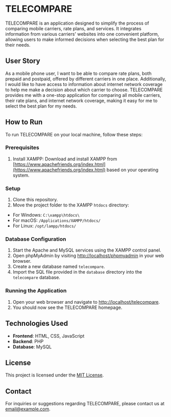 # TELECOMPARE

TELECOMPARE is an application designed to simplify the process of comparing mobile carriers, rate plans, and services. It integrates information from various carriers' websites into one convenient platform, allowing users to make informed decisions when selecting the best plan for their needs.

## User Story

As a mobile phone user, I want to be able to compare rate plans, both prepaid and postpaid, offered by different carriers in one place. Additionally, I would like to have access to information about internet network coverage to help me make a decision about which carrier to choose. TELECOMPARE provides me with a one-stop application for comparing all mobile carriers, their rate plans, and internet network coverage, making it easy for me to select the best plan for my needs.

## How to Run

To run TELECOMPARE on your local machine, follow these steps:


### Prerequisites

1. Install XAMPP: Download and install XAMPP from [https://www.apachefriends.org/index.html](https://www.apachefriends.org/index.html) based on your operating system.

### Setup

1. Clone this repository.
2. Move the project folder to the XAMPP `htdocs` directory:
- For Windows: `C:\xampp\htdocs\`
- For macOS: `/Applications/XAMPP/htdocs/`
- For Linux: `/opt/lampp/htdocs/`

### Database Configuration

1. Start the Apache and MySQL services using the XAMPP control panel.
2. Open phpMyAdmin by visiting [http://localhost/phpmyadmin](http://localhost/phpmyadmin) in your web browser.
3. Create a new database named `telecompare`.
4. Import the SQL file provided in the `database` directory into the `telecompare` database.

### Running the Application

1. Open your web browser and navigate to [http://localhost/telecompare](http://localhost/telecompare).
2. You should now see the TELECOMPARE homepage.

## Technologies Used

- **Frontend**: HTML, CSS, JavaScript
- **Backend**: PHP
- **Database**: MySQL

## License

This project is licensed under the [MIT License](LICENSE).

## Contact

For inquiries or suggestions regarding TELECOMPARE, please contact us at [email@example.com](mailto:email@example.com).
